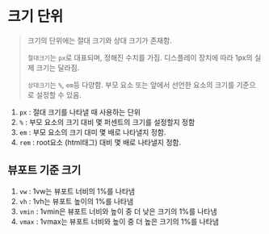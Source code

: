 # 크기 단위
> 크기의 단위에는 절대 크기와 상대 크기가 존재함.
> 
> `절대크기`는 `px`로 대표되며, 정해진 수치를 가짐. 디스플레이 장치에 따라 1px의 실제 크기는 달라짐.
>
> `상대크기`는 `%`, `em`등 다양함. 부모 요소 또는 앞에서 선언한 요소의 크기를 기준으로 설정할 수 있음.

1. `px` : 절대 크기를 나타낼 때 사용하는 단위
2. `%` : 부모 요소의 크기 대비 몇 퍼센트의 크기를 설정할지 정함
3. `em` : 부모 요소의 크기 대미 몇 배로 나타낼지 정함.
4. `rem` : root요소 (html태그) 대비 몇 배로 나타낼지 정함.

## 뷰포트 기준 크기

1. `vw` : 1vw는 뷰포트 너비의 1%를 나타냄
2. `vh` : 1vh는 뷰포트 높이의 1%를 나타냄
3. `vmin` : 1vmin은 뷰포트 너비와 높이 중 더 낮은 크기의 1%를 나타냄
4. `vmax` : 1vmax는 뷰포트 너비와 높이 중 더 높은 크기의 1%를 나타냄